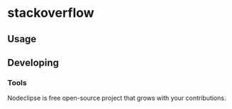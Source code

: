 

# stackoverflow



## Usage



## Developing



### Tools

Nodeclipse is free open-source project that grows with your contributions.
